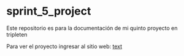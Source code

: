 # sprint_5_project
Este repositorio es para la documentación de mi quinto proyecto en tripleten

Para ver el proyecto ingresar al sitio web: [text](https://sprint-5-project-yxgu.onrender.com/)